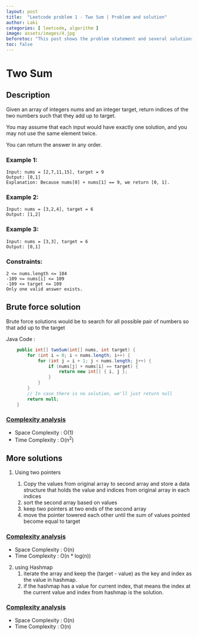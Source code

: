 ```yaml
---
layout: post
title:  "Leetcode problem 1 - Two Sum | Problem and solution"
author: Laki
categories: [ leetcode, algorithm ]
image: assets/images/4.jpg
beforetoc: "This post shows the problem statement and several solutions for leetcode two sum problem"
toc: false
---
```


# Two Sum

## Description

Given an array of integers nums and an integer target, return indices of the two numbers such that they add up to target.

You may assume that each input would have exactly one solution, and you may not use the same element twice.

You can return the answer in any order.

### Example 1:
``` 
Input: nums = [2,7,11,15], target = 9
Output: [0,1]
Explanation: Because nums[0] + nums[1] == 9, we return [0, 1].
```
### Example 2:
```
Input: nums = [3,2,4], target = 6
Output: [1,2]
```
### Example 3:
```
Input: nums = [3,3], target = 6
Output: [0,1]
```
### Constraints:
```
2 <= nums.length <= 104
-109 <= nums[i] <= 109
-109 <= target <= 109
Only one valid answer exists.
 ```

## Brute force solution 

Brute force solutions would be to search for all possible pair of numbers so that add up to the target

Java Code : 
``` java
    public int[] twoSum(int[] nums, int target) {
        for (int i = 0; i < nums.length; i++) {
            for (int j = i + 1; j < nums.length; j++) {
                if (nums[j] + nums[i] == target) {
                    return new int[] { i, j };
                }
            }
        }
        // In case there is no solution, we'll just return null
        return null;
    }
```
### <ins> Complexity analysis </ins>

* Space Complexity : O(1)
* Time Complexity : O(n<sup>2</sup>)

## More solutions

1. Using two pointers
    
    1. Copy the values from original array to second array and store a data structure that holds the value and indices from original array in each indices
    2. sort the second array based on values
    3. keep two pointers at two ends of the second array
    4. move the pointer towered each other until the sum of values pointed become equal to target
### <ins> Complexity analysis </ins>

* Space Complexity : O(n)
* Time Complexity : O(n * log(n))

2. using Hashmap
    1. iterate the array and keep the (target - value) as the key  and index as the value in hashmap.
    2. if the hashmap has a value for current index, that means the index at the current value and index from hashmap is the solution.
### <ins> Complexity analysis </ins>

* Space Complexity : O(n)
* Time Complexity : O(n)


